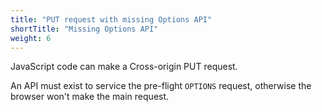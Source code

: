 ```yaml
---
title: "PUT request with missing Options API"
shortTitle: "Missing Options API"
weight: 6
---
```


JavaScript code can make a Cross-origin PUT request.

An API must exist to service the pre-flight `OPTIONS` request, otherwise the browser won't make the main request.
